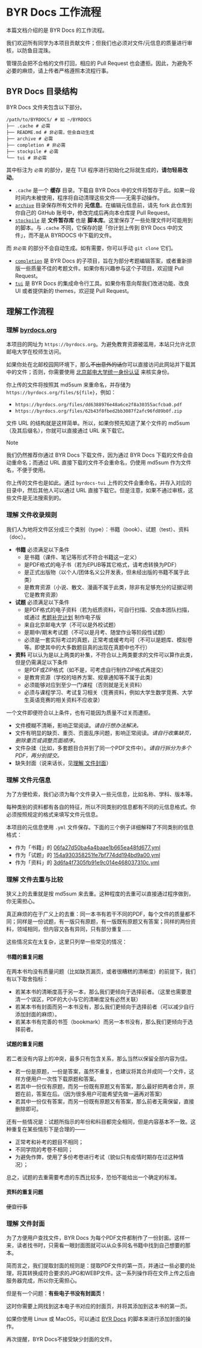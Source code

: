 # BYR Docs 工作流程

本篇文档介绍的是 BYR Docs 的工作流程。

我们欢迎所有同学为本项目贡献文件；但我们也必须对文件/元信息的质量进行审核，以防鱼目混珠。

管理员会把不合格的文件打回，相应的 Pull Request 也会遭拒。因此，为避免不必要的麻烦，请上传者严格遵照本流程行事。

## BYR Docs 目录结构

BYR Docs 文件夹包含以下部分。

```shell
/path/to/BYRDOCS/ # 如 ~/BYRDOCS
├── .cache # 必需
├── README.md # 非必需，但会自动生成
├── archive # 必需
├── completion # 非必需
├── stockpile # 必需
└── tui # 非必需
```

其中标注为 `必需` 的部分，是在 TUI 程序进行初始化之际就生成的，**请勿轻易改动**。

- `.cache` 是一个 **缓存** 目录。下载自 BYR Docs 中的文件将暂存于此。如果一段时间内未被使用，程序将自动清理这些文件——无需手动操作。
- [`archive`](https://github.com/byrdocs/byrdocs-archive) 目录保存所有文件的 **元信息**。在编辑元信息前，请先 fork 此仓库到你自己的 GitHub 账号中，修改完成后再向本仓库提 Pull Request。
- [`stockpile`](https://github.com/byrdocs/byrdocs-scripts) 是 **文件暂存库** 也是 **脚本库**。这里保存了一些处理文件时可能用到的脚本。与 `.cache` 不同，它保存的是「你计划上传到 BYR Docs 中的文件」，而不是从 BYRDOCS 中下载的文件。

而 `非必需` 的部分不会自动生成。如有需要，你可以手动 `git clone` 它们。

- [`completion`](https://github.com/byrdocs/byrdocs-completion) 是 BYR Docs 的子项目，旨在为部分考题编辑答案，或者重新排版一些质量不佳的考题文件。如果你有兴趣参与这个子项目，欢迎提 Pull Request。
- [`tui`](https://github.com/byrdocs/byrdocs-tui) 是 BYR Docs 的集成命令行工具。如果你有意向帮我们改进功能、改良 UI 或者提供新的 themes，欢迎提 Pull Request。

## 理解工作流程

### 理解 [byrdocs.org](https://byrdocs.org)

本项目的网址为 `https://byrdocs.org`。为避免教育资源被滥用，本站只允许北京邮电大学在校师生访问。

如果你处在北邮校园网环境下，那么~~不出意外的话~~你可以直接访问此网站并下载其中的文件；否则，你需要使用 [北京邮电大学统一身份认证](https://auth.bupt.edu.cn/authserver/login) 来核实身份。

你上传的文件将按照其 md5sum 来重命名，并存储为 `https://byrdocs.org/files/${file}`，例如：

- `https://byrdocs.org/files/dd6388976e48a6ce2f8a30355acfcba0.pdf`
- `https://byrdocs.org/files/62b43f8fbed2bb3087f2afc96fd89b0f.zip`

文件 URL 的结构就是这样简单。所以，如果你预先知道了某个文件的 md5sum（及其后缀名），你就可以直接通过 URL 来下载它。

> [!NOTE]
> 我们仍然推荐你通过 BYR Docs 下载文件，因为通过 BYR Docs 下载的文件会自动重命名；而通过 URL 直接下载的文件不会重命名，仍使用 md5sum 作为文件名，不便于使用。

你上传的文件也是如此。通过 `byrdocs-tui` 上传的文件会重命名，并存入对应的目录中，然后其他人可以通过 URL 直接下载它。但是注意，如果不通过审核，这些文件是无法搜索到的。

### 理解 文件收录规则

我们人为地将文件区分成三个类别（type）：书籍（book）、试题（test）、资料（doc）。

- **书籍** 必须满足以下条件
  - 是书籍（课件、笔记等形式不符合书籍这一定义）
  - 是PDF格式的电子书（若为EPUB等其它格式，请考虑转换为PDF）
  - 是正式出版物（以个人/团体名义公开发表，但未经出版的书籍不属于此类）
  - 是教育资源（小说、散文、漫画不属于此类，除非有足够充分的证据证明它是教育资源）
- **试题** 必须满足以下条件
  - 是PDF格式的电子资料（若为纸质资料，可自行扫描、交由本团队扫描，或通过 [考题补完计划](https://github.com/byrdocs/byrdocs-completion) 制作电子版
  - 来自北京邮电大学（不可以是外校试题）
  - 是期中/期末考试题（不可以是月考、随堂作业等阶段性试题）
  - 必须是一套实际考过的真题，正常考或缓考均可（不可以是题库、模拟卷等。即使其中的大多数题目真的出现在真题中也不行）
- **资料** 可以认为是以上两类的补集，不符合以上两类要求的文件可以算作此类，但是仍需满足以下条件
  - 是PDF或ZIP格式（如不是，可考虑自行制作ZIP格式再提交）
  - 是教育资源（学校的培养方案、规章通知等不属于此类）
  - 必须能够对应到至少一门课程（否则就是无关资料）
  - 必须与课程学习、考试复习相关（竞赛资料，例如大学生数学竞赛、大学生英语竞赛的相关资料不应收录）

一个文件即便符合以上条件，也有可能因为质量不过关而遭拒。

- 文件模糊不清晰，影响正常阅读。*请自行想办法解决。*
- 文件有明显的缺页、重页、页面乱序问题，影响正常阅读。*请自行收集缺页，删除重页或调整页面顺序。*
- 文件杂揉（比如，多套题目合并到了同一个PDF文件中）。*请自行拆分为多个PDF，再分别提交。*
- 缺失封面（说来话长，见[理解 文件封面](#理解-文件封面)）

### 理解 文件元信息

为了方便检索，我们必须为每个文件录入一些元信息，比如名称、学科、版本等。

每种类别的资料都有各自的特征，所以不同类别的信息都有不同的元信息格式。你必须按照规定的格式来填写文件元信息。

本项目的元信息使用 `.yml` 文件保存。下面的三个例子详细解释了不同类别的信息格式：

- 作为「书籍」的 [06fa27d50ba4a4baae1b665ea48fd677.yml](../assets/06fa27d50ba4a4baae1b665ea48fd677.yml)
- 作为「试题」的 [154a930358251fe7bf774dd194bd9a00.yml](../assets/154a930358251fe7bf774dd194bd9a00.yml)
- 作为「资料」的 [3d6fa4f7305fb91e9c014e468037310c.yml](../assets/3d6fa4f7305fb91e9c014e468037310c.yml)

### 理解 文件去重与比较

狭义上的去重就是按 md5sum 来去重。这种程度的去重可以直接通过程序做到，你无需担心。

真正麻烦的在于广义上的去重：同一本书有若干不同的PDF，每个文件的质量都不同；同样是一份试题，有一版只有原题，有一版既有原题又有答案；同样的两份资料，领域相同，但内容又各有异同，只有部分重复……

这些情况实在太复杂，这里只列举一些常见的情况：

#### 书籍的重复问题

在两本书均没有质量问题（比如缺页漏页，或者很糟糕的清晰度）的前提下，我们有以下取舍指标：

- 若某本书的清晰度高于另一本，那么我们更倾向于选择前者。（这里也需要澄清一个误区，PDF的大小与它的清晰度没有必然关联）
- 若某本书有封面而另一本书没有，那么我们更倾向于选择前者（可以减少自行添加封面的麻烦）。
- 若某本书有完善的书签（bookmark）而另一本书没有，那么我们更倾向于选择前者。

#### 试题的重复问题

若二者没有内容上的冲突，最多只有包含关系，那么当然以保留全部内容为佳。

- 若一份是原题，一份是答案，虽然不重复，也建议将其合并成同一个文件，这样方便用户一次性下载原题和答案。
- 若其中一份仅有原题，而另一份既有原题又有答案，那么最好把两者合并，原题在前，答案在后。（因为很多用户可能希望先做一遍再对答案）
- 若其中一份仅有答案，而另一份既有原题又有答案，那么前者无需保留，直接删除即可。

还有一些情况是：试题所指示的年份和科目都完全相同，但是内容基本不一致。这种重复在某些情形下是合理的——

- 正常考和补考的题目不相同；
- 不同学院的考卷不相同；
- 为避免作弊，使用了多份考卷进行考试（貌似只有疫情时期存在过这种情况）；

总之，试题的去重需要考虑的东西比较多，恐怕不能给出一个确定的标准。

#### 资料的重复问题

~~便宜行事~~

### 理解 文件封面

为了方便用户查找文件，BYR Docs 为每个PDF文件都制作了一份封面。这样一来，读者找书时，只需看一眼封面图就可以从众多同名书籍中找到自己想要的那本。

简而言之，我们提取封面的规则是：提取PDF文件的第一页，并通过一些必要的处理，将其转换成符合要求的JPG和WEBP文件。这一系列操作将在文件上传之后由服务器完成，所以你无需担心。

但是有一个问题：**有些电子书没有封面页**！

这时你需要上网找到这本电子书对应的封面页，并将其添加到这本书的第一页。

如果你使用 Linux 或 MacOS，可以通过 [BYR Docs](https://github.com/byrdocs/byrdocs-scripts) 的脚本来进行添加封面的操作。

再次提醒，BYR Docs不接受缺少封面的文件。
